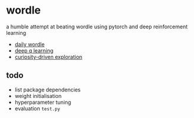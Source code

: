 # wordle

a humble attempt at beating wordle using pytorch and deep reinforcement learning
- [daily wordle](https://www.nytimes.com/games/wordle/index.html)
- [deep q learning](https://www.cs.toronto.edu/~vmnih/docs/dqn.pdf)
- [curiosity-driven exploration](https://arxiv.org/pdf/1705.05363.pdf)

## todo
- list package dependencies
- weight initialisation
- hyperparameter tuning
- evaluation `test.py`